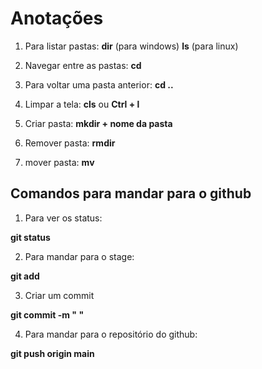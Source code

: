# Anotações

1. Para listar pastas:
**dir** (para windows)  **ls** (para linux)

2. Navegar entre as pastas:
**cd**

3. Para voltar uma pasta anterior:
**cd ..**

4. Limpar a tela:
**cls** ou **Ctrl + l** 

5. Criar pasta:
**mkdir + nome da pasta**

6. Remover pasta:
**rmdir**

7. mover pasta:
**mv** 

## Comandos para mandar para o github

1. Para ver os status:

**git status**

2. Para mandar para o stage:

**git add**

3. Criar um commit

**git commit -m " "**

4. Para mandar para o repositório do github:

**git push origin main**